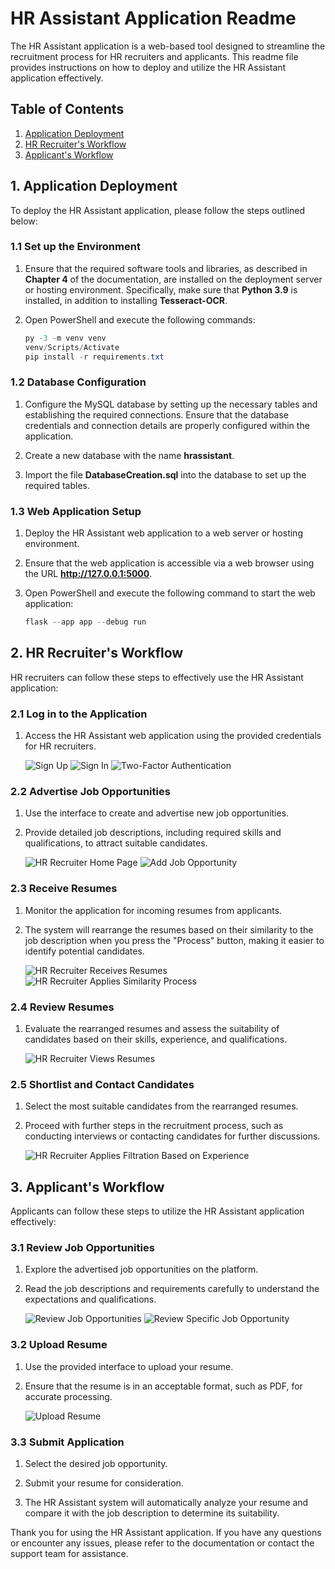 # HR Assistant Application Readme

The HR Assistant application is a web-based tool designed to streamline the recruitment process for HR recruiters and applicants. This readme file provides instructions on how to deploy and utilize the HR Assistant application effectively.

## Table of Contents

1. [Application Deployment](#application-deployment)
2. [HR Recruiter's Workflow](#hr-recruiters-workflow)
3. [Applicant's Workflow](#applicants-workflow)

## 1. Application Deployment

To deploy the HR Assistant application, please follow the steps outlined below:

### 1.1 Set up the Environment

1. Ensure that the required software tools and libraries, as described in **Chapter 4** of the documentation, are installed on the deployment server or hosting environment. Specifically, make sure that **Python 3.9** is installed, in addition to installing **Tesseract-OCR**.

2. Open PowerShell and execute the following commands:

   ```powershell
   py -3 -m venv venv
   venv/Scripts/Activate
   pip install -r requirements.txt
   ```

### 1.2 Database Configuration

1. Configure the MySQL database by setting up the necessary tables and establishing the required connections. Ensure that the database credentials and connection details are properly configured within the application.

2. Create a new database with the name **hrassistant**.

3. Import the file **DatabaseCreation.sql** into the database to set up the required tables.

### 1.3 Web Application Setup

1. Deploy the HR Assistant web application to a web server or hosting environment.

2. Ensure that the web application is accessible via a web browser using the URL **http://127.0.0.1:5000**.

3. Open PowerShell and execute the following command to start the web application:

   ```powershell
   flask --app app --debug run
   ```

## 2. HR Recruiter's Workflow

HR recruiters can follow these steps to effectively use the HR Assistant application:

### 2.1 Log in to the Application

1. Access the HR Assistant web application using the provided credentials for HR recruiters.

   ![Sign Up](images/sign_up.jpg)
   ![Sign In](images/sign_in.jpg)
   ![Two-Factor Authentication](images/2fa.jpg)

### 2.2 Advertise Job Opportunities

1. Use the interface to create and advertise new job opportunities.

2. Provide detailed job descriptions, including required skills and qualifications, to attract suitable candidates.

   ![HR Recruiter Home Page](images/recruiter_home.jpg)
   ![Add Job Opportunity](images/add_new_opportunity.jpg)

### 2.3 Receive Resumes

1. Monitor the application for incoming resumes from applicants.

2. The system will rearrange the resumes based on their similarity to the job description when you press the "Process" button, making it easier to identify potential candidates.

   ![HR Recruiter Receives Resumes](images/wait_for_applicants.jpg)
   ![HR Recruiter Applies Similarity Process](images/apply_similarity_process.jpg)

### 2.4 Review Resumes

1. Evaluate the rearranged resumes and assess the suitability of candidates based on their skills, experience, and qualifications.

   ![HR Recruiter Views Resumes](images/view_resumes.jpg)

### 2.5 Shortlist and Contact Candidates

1. Select the most suitable candidates from the rearranged resumes.

2. Proceed with further steps in the recruitment process, such as conducting interviews or contacting candidates for further discussions.

   ![HR Recruiter Applies Filtration Based on Experience](images/filter_based_on_exp.jpg)

## 3. Applicant's Workflow

Applicants can follow these steps to utilize the HR Assistant application effectively:

### 3.1 Review Job Opportunities

1. Explore the advertised job opportunities on the platform.

2. Read the job descriptions and requirements carefully to understand the expectations and qualifications.

   ![Review Job Opportunities](images/applicants_home.jpg)
   ![Review Specific Job Opportunity](images/apply_for_job.jpg)

### 3.2 Upload Resume

1. Use the provided interface to upload your resume.

2. Ensure that the resume is in an acceptable format, such as PDF, for accurate processing.

   ![Upload Resume](images/upload_resume.jpg)

### 3.3 Submit Application

1. Select the desired job opportunity.

2. Submit your resume for consideration.

3. The HR Assistant system will automatically analyze your resume and compare it with the job description to determine its suitability.

Thank you for using the HR Assistant application. If you have any questions or encounter any issues, please refer to the documentation or contact the support team for assistance.
